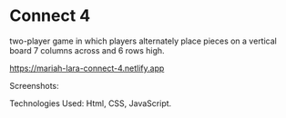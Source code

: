 # Connect 4

two-player game in which players alternately place pieces on a vertical board 7 columns across and 6 rows high.

https://mariah-lara-connect-4.netlify.app

Screenshots:

Technologies Used: Html, CSS, JavaScript. 

